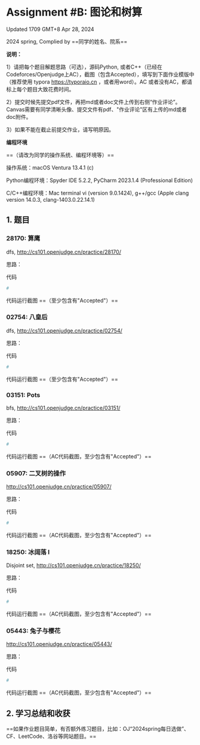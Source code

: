 # Assignment #B: 图论和树算

Updated 1709 GMT+8 Apr 28, 2024

2024 spring, Complied by ==同学的姓名、院系==



**说明：**

1）请把每个题目解题思路（可选），源码Python, 或者C++（已经在Codeforces/Openjudge上AC），截图（包含Accepted），填写到下面作业模版中（推荐使用 typora https://typoraio.cn ，或者用word）。AC 或者没有AC，都请标上每个题目大致花费时间。

2）提交时候先提交pdf文件，再把md或者doc文件上传到右侧“作业评论”。Canvas需要有同学清晰头像、提交文件有pdf、"作业评论"区有上传的md或者doc附件。

3）如果不能在截止前提交作业，请写明原因。



**编程环境**

==（请改为同学的操作系统、编程环境等）==

操作系统：macOS Ventura 13.4.1 (c)

Python编程环境：Spyder IDE 5.2.2, PyCharm 2023.1.4 (Professional Edition)

C/C++编程环境：Mac terminal vi (version 9.0.1424), g++/gcc (Apple clang version 14.0.3, clang-1403.0.22.14.1)



## 1. 题目

### 28170: 算鹰

dfs, http://cs101.openjudge.cn/practice/28170/



思路：



代码

```python
# 

```



代码运行截图 ==（至少包含有"Accepted"）==





### 02754: 八皇后

dfs, http://cs101.openjudge.cn/practice/02754/



思路：



代码

```python
# 

```



代码运行截图 ==（至少包含有"Accepted"）==





### 03151: Pots

bfs, http://cs101.openjudge.cn/practice/03151/



思路：



代码

```python
# 

```



代码运行截图 ==（AC代码截图，至少包含有"Accepted"）==





### 05907: 二叉树的操作

http://cs101.openjudge.cn/practice/05907/



思路：



代码

```python
# 

```



代码运行截图 ==（AC代码截图，至少包含有"Accepted"）==







### 18250: 冰阔落 I

Disjoint set, http://cs101.openjudge.cn/practice/18250/



思路：



代码

```python
# 

```



代码运行截图 ==（AC代码截图，至少包含有"Accepted"）==





### 05443: 兔子与樱花

http://cs101.openjudge.cn/practice/05443/



思路：



代码

```python
# 

```



代码运行截图 ==（AC代码截图，至少包含有"Accepted"）==





## 2. 学习总结和收获

==如果作业题目简单，有否额外练习题目，比如：OJ“2024spring每日选做”、CF、LeetCode、洛谷等网站题目。==





